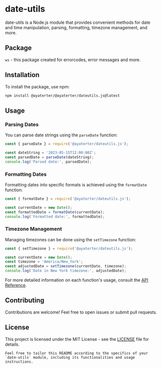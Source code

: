 # date-utils

date-utils is a Node.js module that provides convenient methods for date and time manipulation, parsing, formatting, timezone management, and more.

## Package

`ws` - this package created for errorcodes, error messages and more.

## Installation

To install the package, use npm:

```bash
npm install @ayaterter/@ayaterter/dateutils.js@latest
```

## Usage

### Parsing Dates

You can parse date strings using the `parseDate` function:

```javascript
const { parseDate } = require('@ayaterter/dateutils.js');

const dateString = '2023-05-15T12:00:00Z';
const parsedDate = parseDate(dateString);
console.log('Parsed date:', parsedDate);
```

### Formatting Dates

Formatting dates into specific formats is achieved using the `formatDate` function:

```javascript
const { formatDate } = require('@ayaterter/dateutils.js');

const currentDate = new Date();
const formattedDate = formatDate(currentDate);
console.log('Formatted date:', formattedDate);
```

### Timezone Management

Managing timezones can be done using the `setTimezone` function:

```javascript
const { setTimezone } = require('@ayaterter/dateutils.js');

const currentDate = new Date();
const timezone = 'America/New_York';
const adjustedDate = setTimezone(currentDate, timezone);
console.log('Date in New York timezone:', adjustedDate);
```

For more detailed information on each function's usage, consult the [API Reference](docs/api-reference.md).

## Contributing

Contributions are welcome! Feel free to open issues or submit pull requests.

## License

This project is licensed under the MIT License - see the [LICENSE](LICENSE) file for details.

```vbnet
Feel free to tailor this README according to the specifics of your `date-utils` module, including its functionalities and usage instructions.
```
